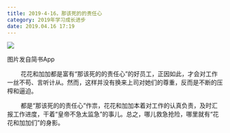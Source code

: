 ```yaml
---
title: 2019-4-16，那该死的的责任心
category: 2019年学习成长进步
date: 2019.04.16 17:19
---
```


![](https://markdown-1301532546.cos.ap-guangzhou.myqcloud.com/peipei_blog/20210921144437.jpeg)  

图片发自简书App

  

        花花和加加都是富有“那该死的的责任心”的好员工，正因如此，才会对工作一丝不苟、言听计从。然而，这样并没有换来上司对她们的尊重，反而是不断的压榨和逼迫。

        都是“那该死的的责任心”作祟，花花和加加本着对工作的认真负责，及时汇报工作进度，干着“皇帝不急太监急”的事儿。总之，哪儿救急抢险，哪里就有“花花和加加们”的身影。